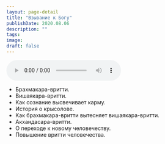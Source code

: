 ```yaml
---
layout: page-detail
title: "Взывание к Богу"
publishDate: 2020.08.06
description: ""
tags:
image:
draft: false
---
```


<audio title="2020.08.06 - Взывание к Богу.mp3" src="https://filer-api.advayta.org/v1.0/public/files/74548" controls=""></audio>

* Брахмакара-вритти.
* Вишаякара-вритти.
* Как сознание высвечивает карму.
* История о крысолове.
* Как брахмакара-вритти вытесняет вишаякара-вритти.
* Акхандасара-вритти.
* О переходе к новому человечеству.
* Повышение вритти человечества.

  
